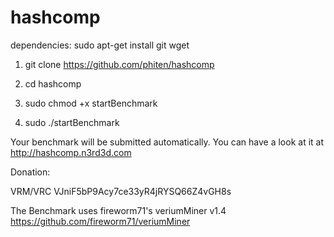 # hashcomp

dependencies: sudo apt-get install git wget

1. git clone https://github.com/phiten/hashcomp

2. cd hashcomp

3. sudo chmod +x startBenchmark

4. sudo ./startBenchmark

Your benchmark will be submitted automatically. You can have a look at it at http://hashcomp.n3rd3d.com

Donation:

VRM/VRC VJniF5bP9Acy7ce33yR4jRYSQ66Z4vGH8s


The Benchmark uses fireworm71's veriumMiner v1.4 https://github.com/fireworm71/veriumMiner